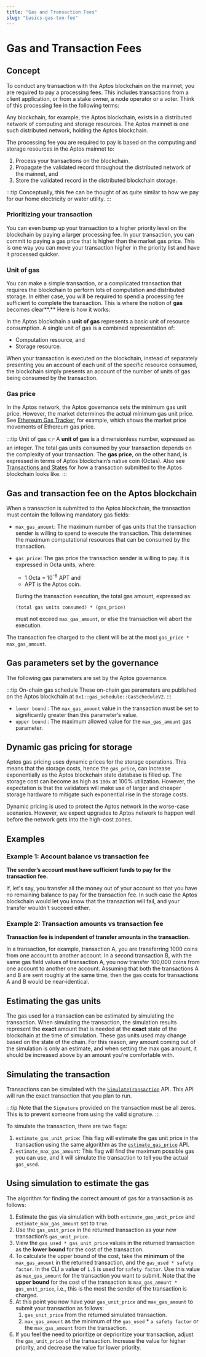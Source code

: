 ```yaml
---
title: "Gas and Transaction Fees"
slug: "basics-gas-txn-fee"
---
```


# Gas and Transaction Fees

## Concept

To conduct any transaction with the Aptos blockchain on the mainnet, you are required to pay a processing fees. This includes transactions from a client application, or from a stake owner, a node operator or a voter. Think of this processing fee in the following terms: 

Any blockchain, for example, the Aptos blockchain, exists in a distributed network of computing and storage resources. The Aptos mainnet is one such distributed network, holding the Aptos blockchain. 

The processing fee you are required to pay is based on the computing and storage resources in the Aptos mainnet to:

1. Process your transactions on the blockchain.
2. Propagate the validated record throughout the distributed network of the mainnet, and
3. Store the validated record in the distributed blockchain storage.  

:::tip 
Conceptually, this fee can be thought of as quite similar to how we pay for our home electricity or water utility.
:::
 
### Prioritizing your transaction

You can even bump up your transaction to a higher priority level on the blockchain by paying a larger processing fee. In your transaction, you can commit to paying a gas price that is higher than the market gas price. This is one way you can move your transaction higher in the priority list and have it  processed quicker. 

### Unit of gas

You can make a simple transaction, or a complicated transaction that requires the blockchain to perform lots of computation and distributed storage. In either case, you will be required to spend a processing fee sufficient to complete the transaction. This is where the notion of **gas** becomes clear**.** Here is how it works:

In the Aptos blockchain a **unit of gas** represents a basic unit of resource consumption. A single unit of gas is a combined representation of:

- Computation resource, and
- Storage resource.

When your transaction is executed on the blockchain, instead of separately presenting you an account of each unit of the specific resource consumed, the blockchain simply presents an account of the number of units of gas being consumed by the transaction. 

### Gas price

In the Aptos network, the Aptos governance sets the minimum gas unit price. However, the market determines the actual minimum gas unit price. See [Ethereum Gas Tracker](https://etherscan.io/gastracker), for example, which shows the market price movements of Ethereum gas price.

:::tip Unit of gas
👉 A **unit of gas** is a dimensionless number, expressed as an integer. The total gas units consumed by your transaction depends on the complexity of your transaction. The **gas price**, on the other hand, is expressed in terms of Aptos blockchain’s native coin (Octas). Also see [Transactions and States](/basics/basics-txns-states) for how a transaction submitted to the Aptos blockchain looks like.
:::

## Gas and transaction fee on the Aptos blockchain

When a transaction is submitted to the Aptos blockchain, the transaction must contain the following mandatory gas fields:

- `max_gas_amount`: The maximum number of gas units that the transaction sender is willing to spend to execute the transaction. This determines the maximum computational resources that can be consumed by the transaction.
- `gas_price`: The gas price the transaction sender is willing to pay. It is expressed in Octa units, where:
    - 1 Octa = 10<sup>-8</sup> APT and 
    - APT is the Aptos coin. 
  
  During the transaction execution, the total gas amount, expressed as:
  ```
  (total gas units consumed) * (gas_price)
  ```
  must not exceed `max_gas_amount`, or else the transaction will abort the execution.

The transaction fee charged to the client will be at the most `gas_price * max_gas_amount`.

## Gas parameters set by the governance

The following gas parameters are set by the Aptos governance. 

:::tip On-chain gas schedule
These on-chain gas parameters are published on the Aptos blockchain at `0x1::gas_schedule::GasScheduleV2`.
:::

- `lower bound` : The `max_gas_amount` value in the transaction must be set to significantly greater than this parameter’s value.
- `upper bound` : The maximum allowed value for the `max_gas_amount` gas parameter.

## Dynamic gas pricing for storage

Aptos gas pricing uses dynamic prices for the storage operations. This means that the storage costs, hence the `gas_price`, can increase exponentially as the Aptos blockchain state database is filled up. The storage cost can become as high as `100x` at 100% utilization. However, the expectation is that the validators will make use of larger and cheaper storage hardware to mitigate such exponential rise in the storage costs. 

Dynamic pricing is used to protect the Aptos network in the worse-case scenarios. However, we expect upgrades to Aptos network to happen well before the network gets into the high-cost zones.

## Examples

### Example 1: Account balance vs transaction fee

**The sender’s account must have sufficient funds to pay for the transaction fee.**

If, let's say, you transfer all the money out of your account so that you have no remaining balance to pay for the transaction fee. In such case the Aptos blockchain would let you know that the transaction will fail, and your transfer wouldn't succeed either.

### Example 2: Transaction amounts vs transaction fee

**Transaction fee is independent of transfer amounts in the transaction.**

In a transaction, for example, transaction A, you are transferring 1000 coins from one account to another account. In a second transaction B, with the same gas field values of transaction A, you now transfer 100,000 coins from one account to another one account. Assuming that both the transactions A and B are sent roughly at the same time, then the gas costs for transactions A and B would be near-identical.

## Estimating the gas units

The gas used for a transaction can be estimated by simulating the transaction. When simulating the transaction, the simulation results represent the **exact** amount that is needed at the **exact** state of the blockchain at the time of simulation. These gas units used may change based on the state of the chain.  For this reason, any amount coming out of the simulation is only an estimate, and when setting the max gas amount, it should be increased above by an amount you’re comfortable with.

## Simulating the transaction

Transactions can be simulated with the [`SimulateTransaction`](https://fullnode.devnet.aptoslabs.com/v1/spec#/operations/simulate_transaction) API. This API will run the exact transaction that you plan to run.  

:::tip
Note that the `Signature` provided on the transaction must be all zeros. This is to prevent someone from using the valid signature.
:::

To simulate the transaction, there are two flags:

1. `estimate_gas_unit_price`: This flag will estimate the gas unit price in the transaction using the same algorithm as the [`estimate_gas_price`](https://fullnode.devnet.aptoslabs.com/v1/spec#/operations/estimate_gas_price) API.
2. `estimate_max_gas_amount`: This flag will find the maximum possible gas you can use, and it will simulate the transaction to tell you the actual `gas_used`.

## Using simulation to estimate the gas

The algorithm for finding the correct amount of gas for a transaction is as follows:

1. Estimate the gas via simulation with both `estimate_gas_unit_price` and `estimate_max_gas_amount` set to `true`.
2. Use the `gas_unit_price` in the returned transaction as your new transaction’s `gas_unit_price`.
3. View the `gas_used * gas_unit_price` values in the returned transaction as the **lower bound** for the cost of the transaction.
4. To calculate the upper bound of the cost, take the **minimum** of the `max_gas_amount` in the returned transaction, and the `gas_used * safety factor`. In the CLI a value of `1.5` is used for `safety factor`. Use this value as `max_gas_amount` for the transaction you want to submit. Note that the **upper bound** for the cost of the transaction is `max_gas_amount * gas_unit_price`, i.e., this is the most the sender of the transaction is charged.
5. At this point you now have your `gas_unit_price` and `max_gas_amount` to submit your transaction as follows:
    1. `gas_unit_price` from the returned simulated transaction.
    2. `max_gas_amount` as the minimum of the `gas_used` * `a safety factor` or the `max_gas_amount` from the transaction.
6. If you feel the need to prioritize or deprioritize your transaction, adjust the `gas_unit_price` of the transaction. Increase the value for higher priority, and decrease the value for lower priority.